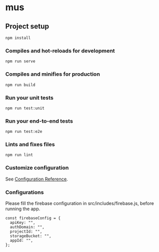 # mus

## Project setup
```
npm install
```

### Compiles and hot-reloads for development
```
npm run serve
```

### Compiles and minifies for production
```
npm run build
```

### Run your unit tests
```
npm run test:unit
```

### Run your end-to-end tests
```
npm run test:e2e
```

### Lints and fixes files
```
npm run lint
```

### Customize configuration
See [Configuration Reference](https://cli.vuejs.org/config/).

### Configurations
Please fill the firebase configuration in src/includes/firebase.js, before running the app.
```
const firebaseConfig = {
  apiKey: "",
  authDomain: "",
  projectId: "",
  storageBucket: "",
  appId: "",
};
```
